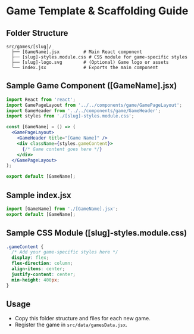 # Game Template & Scaffolding Guide

## Folder Structure

```
src/games/[slug]/
  ├── [GameName].jsx         # Main React component
  ├── [slug]-styles.module.css # CSS module for game-specific styles
  ├── [slug]-logo.svg        # (Optional) Game logo or assets
  └── index.jsx              # Exports the main component
```

## Sample Game Component ([GameName].jsx)
```jsx
import React from 'react';
import GamePageLayout from '../../components/game/GamePageLayout';
import GameHeader from '../../components/game/GameHeader';
import styles from './[slug]-styles.module.css';

const [GameName] = () => (
  <GamePageLayout>
    <GameHeader title="[Game Name]" />
    <div className={styles.gameContent}>
      {/* Game content goes here */}
    </div>
  </GamePageLayout>
);

export default [GameName];
```

## Sample index.jsx
```jsx
import [GameName] from './[GameName].jsx';
export default [GameName];
```

## Sample CSS Module ([slug]-styles.module.css)
```css
.gameContent {
  /* Add your game-specific styles here */
  display: flex;
  flex-direction: column;
  align-items: center;
  justify-content: center;
  min-height: 400px;
}
```

## Usage
- Copy this folder structure and files for each new game.
- Register the game in `src/data/gamesData.jsx`. 